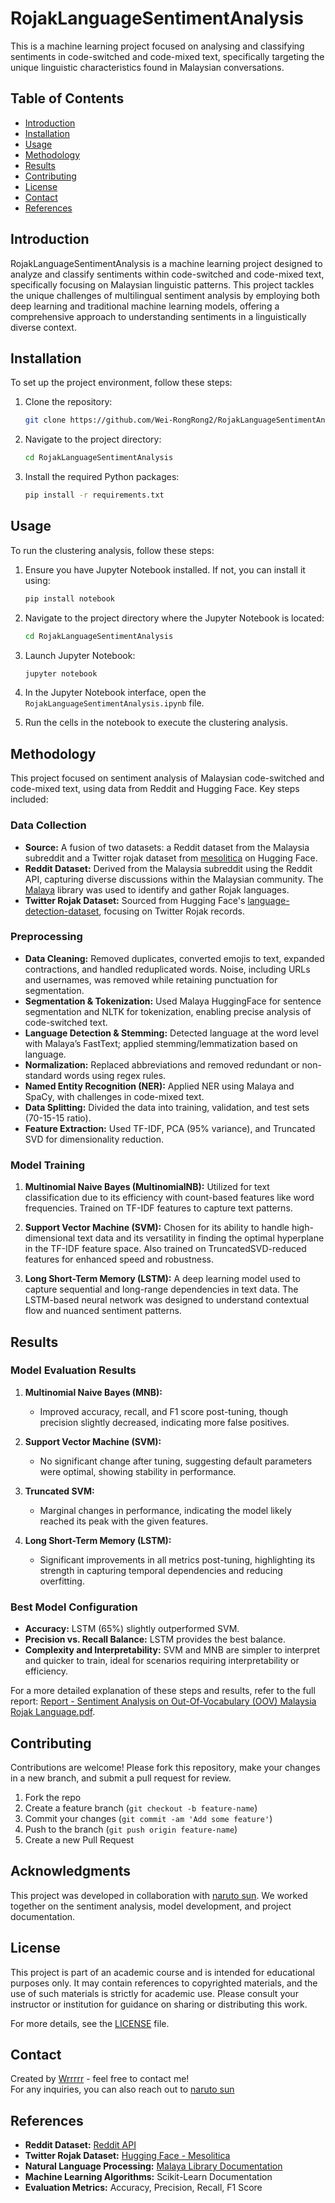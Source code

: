 # RojakLanguageSentimentAnalysis
This is a machine learning project focused on analysing and classifying sentiments in code-switched and code-mixed text, specifically targeting the unique linguistic characteristics found in Malaysian conversations.

## Table of Contents
- [Introduction](#introduction)
- [Installation](#installation)
- [Usage](#usage)
- [Methodology](#methodology)
- [Results](#results)
- [Contributing](#contributing)
- [License](#license)
- [Contact](#contact)
- [References](#references)

## Introduction

RojakLanguageSentimentAnalysis is a machine learning project designed to analyze and classify sentiments within code-switched and code-mixed text, specifically focusing on Malaysian linguistic patterns. This project tackles the unique challenges of multilingual sentiment analysis by employing both deep learning and traditional machine learning models, offering a comprehensive approach to understanding sentiments in a linguistically diverse context.

## Installation

To set up the project environment, follow these steps:

1. Clone the repository:
    ```bash
    git clone https://github.com/Wei-RongRong2/RojakLanguageSentimentAnalysis
    ```
2. Navigate to the project directory:
    ```bash
    cd RojakLanguageSentimentAnalysis
    ```
3. Install the required Python packages:
    ```bash
    pip install -r requirements.txt
    ```

## Usage

To run the clustering analysis, follow these steps:

1. Ensure you have Jupyter Notebook installed. If not, you can install it using:
    ```bash
    pip install notebook
    ```

2. Navigate to the project directory where the Jupyter Notebook is located:
    ```bash
    cd RojakLanguageSentimentAnalysis
    ```

3. Launch Jupyter Notebook:
    ```bash
    jupyter notebook
    ```

4. In the Jupyter Notebook interface, open the `RojakLanguageSentimentAnalysis.ipynb` file.

5. Run the cells in the notebook to execute the clustering analysis.

## Methodology

This project focused on sentiment analysis of Malaysian code-switched and code-mixed text, using data from Reddit and Hugging Face. Key steps included:

### Data Collection

- **Source:** A fusion of two datasets: a Reddit dataset from the Malaysia subreddit and a Twitter rojak dataset from [mesolitica](https://huggingface.co/mesolitica) on Hugging Face.
- **Reddit Dataset:** Derived from the Malaysia subreddit using the Reddit API, capturing diverse discussions within the Malaysian community. The [Malaya](https://malaya.readthedocs.io/en/stable/) library was used to identify and gather Rojak languages.
- **Twitter Rojak Dataset:** Sourced from Hugging Face's [language-detection-dataset](https://huggingface.co/datasets/mesolitica/language-detection-dataset/tree/main), focusing on Twitter Rojak records.

### Preprocessing

- **Data Cleaning:** Removed duplicates, converted emojis to text, expanded contractions, and handled reduplicated words. Noise, including URLs and usernames, was removed while retaining punctuation for segmentation.
- **Segmentation & Tokenization:** Used Malaya HuggingFace for sentence segmentation and NLTK for tokenization, enabling precise analysis of code-switched text.
- **Language Detection & Stemming:** Detected language at the word level with Malaya’s FastText; applied stemming/lemmatization based on language.
- **Normalization:** Replaced abbreviations and removed redundant or non-standard words using regex rules.
- **Named Entity Recognition (NER):** Applied NER using Malaya and SpaCy, with challenges in code-mixed text.
- **Data Splitting:** Divided the data into training, validation, and test sets (70-15-15 ratio).
- **Feature Extraction:** Used TF-IDF, PCA (95% variance), and Truncated SVD for dimensionality reduction.

### Model Training

1. **Multinomial Naive Bayes (MultinomialNB):** Utilized for text classification due to its efficiency with count-based features like word frequencies. Trained on TF-IDF features to capture text patterns.

2. **Support Vector Machine (SVM):** Chosen for its ability to handle high-dimensional text data and its versatility in finding the optimal hyperplane in the TF-IDF feature space. Also trained on TruncatedSVD-reduced features for enhanced speed and robustness.

3. **Long Short-Term Memory (LSTM):** A deep learning model used to capture sequential and long-range dependencies in text data. The LSTM-based neural network was designed to understand contextual flow and nuanced sentiment patterns.

## Results

### Model Evaluation Results

1. **Multinomial Naive Bayes (MNB):**
   - Improved accuracy, recall, and F1 score post-tuning, though precision slightly decreased, indicating more false positives.

2. **Support Vector Machine (SVM):**
   - No significant change after tuning, suggesting default parameters were optimal, showing stability in performance.

3. **Truncated SVM:**
   - Marginal changes in performance, indicating the model likely reached its peak with the given features.

4. **Long Short-Term Memory (LSTM):**
   - Significant improvements in all metrics post-tuning, highlighting its strength in capturing temporal dependencies and reducing overfitting.

### Best Model Configuration

- **Accuracy:** LSTM (65%) slightly outperformed SVM.
- **Precision vs. Recall Balance:** LSTM provides the best balance.
- **Complexity and Interpretability:** SVM and MNB are simpler to interpret and quicker to train, ideal for scenarios requiring interpretability or efficiency.

For a more detailed explanation of these steps and results, refer to the full report: [Report - Sentiment Analysis on Out-Of-Vocabulary (OOV) Malaysia Rojak Language.pdf](./Report%20-%20Sentiment%20Analysis%20on%20Out-Of-Vocabulary%20(OOV)%20Malaysia%20Rojak%20Language.pdf).

## Contributing

Contributions are welcome! Please fork this repository, make your changes in a new branch, and submit a pull request for review.

1. Fork the repo
2. Create a feature branch (`git checkout -b feature-name`)
3. Commit your changes (`git commit -am 'Add some feature'`)
4. Push to the branch (`git push origin feature-name`)
5. Create a new Pull Request

## Acknowledgments

This project was developed in collaboration with [naruto sun](https://github.com/limjosun). We worked together on the sentiment analysis, model development, and project documentation.

## License

This project is part of an academic course and is intended for educational purposes only. It may contain references to copyrighted materials, and the use of such materials is strictly for academic use. Please consult your instructor or institution for guidance on sharing or distributing this work.

For more details, see the [LICENSE](./LICENSE.txt) file.

## Contact

Created by [Wrrrrr](https://github.com/Wei-RongRong2) - feel free to contact me!  
For any inquiries, you can also reach out to [naruto sun](https://github.com/limjosun)

## References

- **Reddit Dataset:** [Reddit API](https://www.reddit.com/dev/api/)
- **Twitter Rojak Dataset:** [Hugging Face - Mesolitica](https://huggingface.co/mesolitica)
- **Natural Language Processing:** [Malaya Library Documentation](https://malaya.readthedocs.io/en/stable/)
- **Machine Learning Algorithms:** Scikit-Learn Documentation
- **Evaluation Metrics:** Accuracy, Precision, Recall, F1 Score
